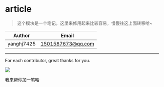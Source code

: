 # article
> 这个模块是一个笔记。这里来修用起来比较容易，慢慢往这上面转移哈~

| Author| Email |
| ------| ------|
|yanghj7425|1501587673@qq.com|
---
For each contributor, great thanks for you.<br>

![][foryou]

我来帮你加一笔哈


[foryou]:https://github.com/guodongxiaren/ImageCache/raw/master/Logo/foryou.gif